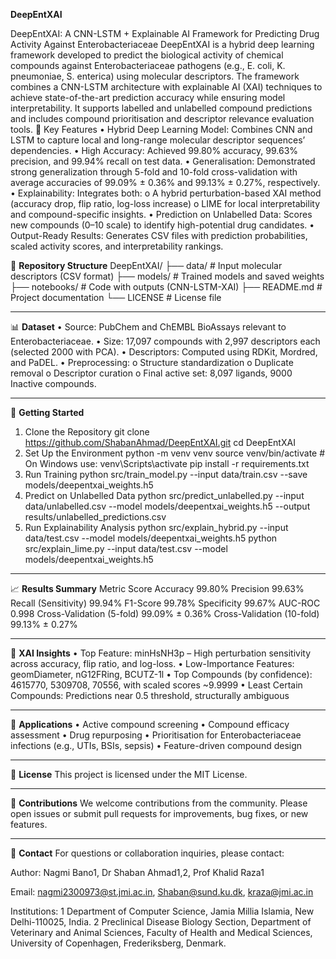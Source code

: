 **DeepEntXAI**

DeepEntXAI: A CNN-LSTM + Explainable AI Framework for Predicting Drug Activity Against Enterobacteriaceae
DeepEntXAI is a hybrid deep learning framework developed to predict the biological activity of chemical compounds against Enterobacteriaceae pathogens (e.g., E. coli, K. pneumoniae, S. enterica) using molecular descriptors. The framework combines a CNN-LSTM architecture with explainable AI (XAI) techniques to achieve state-of-the-art prediction accuracy while ensuring model interpretability. It supports labelled and unlabelled compound predictions and includes compound prioritisation and descriptor relevance evaluation tools.
📌 Key Features
•	Hybrid Deep Learning Model: Combines CNN and LSTM to capture local and long-range molecular descriptor sequences’ dependencies.
•	High Accuracy: Achieved 99.80% accuracy, 99.63% precision, and 99.94% recall on test data.
•	Generalisation: Demonstrated strong generalization through 5-fold and 10-fold cross-validation with average accuracies of 99.09% ± 0.36% and 99.13% ± 0.27%, respectively.
•	Explainability: Integrates both:
o	A hybrid perturbation-based XAI method (accuracy drop, flip ratio, log-loss increase)
o	LIME for local interpretability and compound-specific insights.
•	Prediction on Unlabelled Data: Scores new compounds (0–10 scale) to identify high-potential drug candidates.
•	Output-Ready Results: Generates CSV files with prediction probabilities, scaled activity scores, and interpretability rankings.

📂 **Repository Structure**
DeepEntXAI/
├── data/                        # Input molecular descriptors (CSV format)
├── models/                      # Trained models and saved weights
├── notebooks/                   # Code with outputs (CNN-LSTM-XAI)
├── README.md                    # Project documentation
└── LICENSE                      # License file
________________________________________
📊 **Dataset**
•	Source: PubChem and ChEMBL BioAssays relevant to Enterobacteriaceae.
•	Size: 17,097 compounds with 2,997 descriptors each (selected 2000 with PCA).
•	Descriptors: Computed using RDKit, Mordred, and PaDEL.
•	Preprocessing:
o	Structure standardization
o	Duplicate removal
o	Descriptor curation
o	Final active set: 8,097 ligands, 9000 Inactive compounds. 
________________________________________
🚀 **Getting Started**
1. Clone the Repository
git clone https://github.com/ShabanAhmad/DeepEntXAI.git 
cd DeepEntXAI
2. Set Up the Environment
python -m venv venv
source venv/bin/activate  # On Windows use: venv\Scripts\activate
pip install -r requirements.txt
3. Run Training
python src/train_model.py --input data/train.csv --save models/deepentxai_weights.h5
4. Predict on Unlabelled Data
python src/predict_unlabelled.py --input data/unlabelled.csv --model models/deepentxai_weights.h5 --output results/unlabelled_predictions.csv
5. Run Explainability Analysis
python src/explain_hybrid.py --input data/test.csv --model models/deepentxai_weights.h5
python src/explain_lime.py --input data/test.csv --model models/deepentxai_weights.h5
________________________________________
📈 **Results Summary**
Metric	Score
Accuracy	99.80%
Precision	99.63%
Recall (Sensitivity)	99.94%
F1-Score	99.78%
Specificity	99.67%
AUC-ROC	0.998
Cross-Validation (5-fold)	99.09% ± 0.36%
Cross-Validation (10-fold)	99.13% ± 0.27%
________________________________________
🧠 **XAI Insights**
•	Top Feature: minHsNH3p – High perturbation sensitivity across accuracy, flip ratio, and log-loss.
•	Low-Importance Features: geomDiameter, nG12FRing, BCUTZ-1l
•	Top Compounds (by confidence): 4615770, 5309708, 70556, with scaled scores ~9.9999
•	Least Certain Compounds: Predictions near 0.5 threshold, structurally ambiguous
________________________________________
🧪 **Applications**
•	Active compound screening
•	Compound efficacy assessment
•	Drug repurposing
•	Prioritisation for Enterobacteriaceae infections (e.g., UTIs, BSIs, sepsis)
•	Feature-driven compound design
________________________________________
📜 **License**
This project is licensed under the MIT License.
________________________________________
🤝 **Contributions**
We welcome contributions from the community. Please open issues or submit pull requests for improvements, bug fixes, or new features.
________________________________________
📧 **Contact**
For questions or collaboration inquiries, please contact:

Author: Nagmi Bano1, Dr Shaban Ahmad1,2, Prof Khalid Raza1

Email: nagmi2300973@st.jmi.ac.in, Shaban@sund.ku.dk, kraza@jmi.ac.in 

Institutions: 
1 Department of Computer Science, Jamia Millia Islamia, New Delhi-110025, India.
2 Preclinical Disease Biology Section, Department of Veterinary and Animal Sciences, Faculty of Health and Medical Sciences, University of Copenhagen, Frederiksberg, Denmark.
